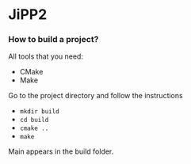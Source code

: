 # JiPP2

### How to build a project?

All tools that you need:

* CMake
* Make

Go to the project directory and follow the instructions

* `mkdir build`
* `cd build`
* `cmake ..`
* `make`

Main appears in the build folder.
